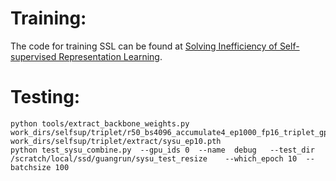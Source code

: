 # Training:

The code for training SSL can be found at [Solving Inefficiency of Self-supervised Representation Learning](https://github.com/wanggrun/triplet).

# Testing:

```shell
python tools/extract_backbone_weights.py   work_dirs/selfsup/triplet/r50_bs4096_accumulate4_ep1000_fp16_triplet_gpu3090_backup/epoch_10.pth    work_dirs/selfsup/triplet/extract/sysu_ep10.pth
python test_sysu_combine.py  --gpu_ids 0  --name  debug   --test_dir   /scratch/local/ssd/guangrun/sysu_test_resize    --which_epoch 10  --batchsize 100
```
